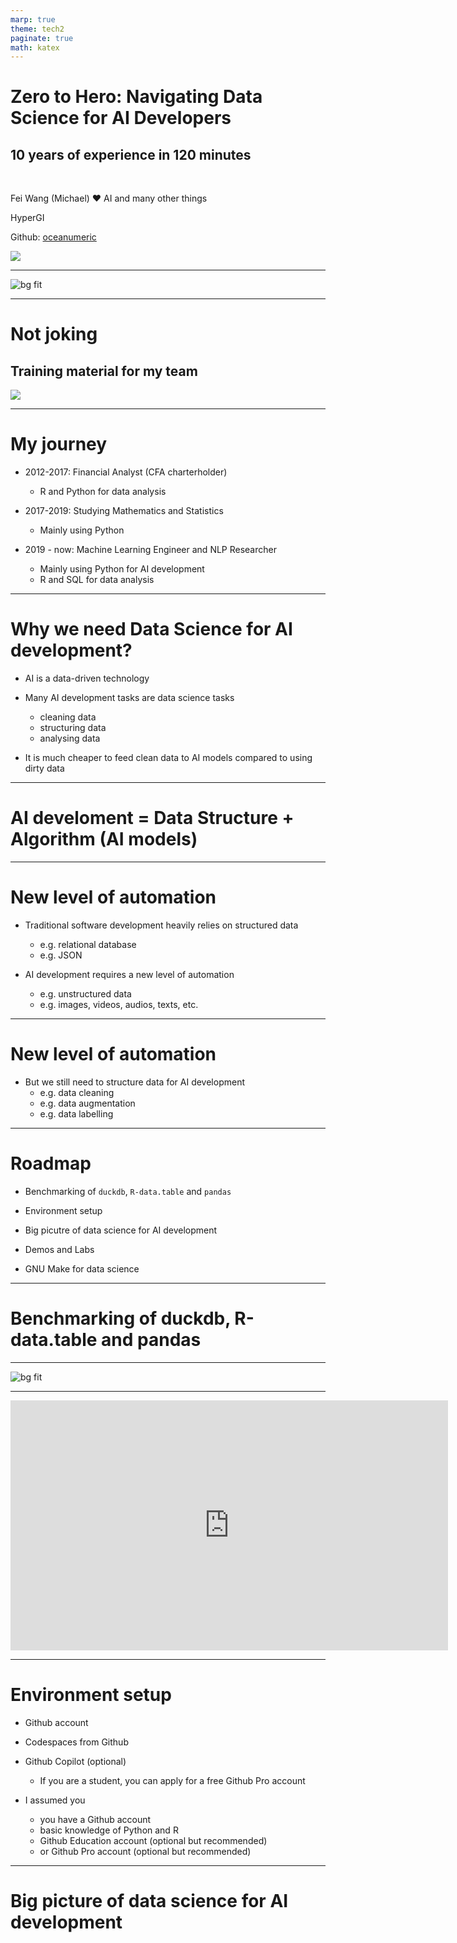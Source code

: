 ```yaml
---
marp: true
theme: tech2
paginate: true
math: katex
---
```



# Zero to Hero: Navigating Data Science for AI Developers

## 10 years of experience in 120 minutes

<br>

Fei Wang (Michael) :heart: AI and many other things

HyperGI

Github: [oceanumeric](https://github.com/oceanumeric)



<img class="landing-img" src="../images/michael.png">

---

![bg fit](https://media.giphy.com/media/ful6IbWkBsVhe/giphy.gif)


---

# Not joking

## Training material for my team


<img class="landing-img" src="../images/michael.png">


---

# My journey

- 2012-2017: Financial Analyst (CFA charterholder)
    - R and Python for data analysis

- 2017-2019: Studying Mathematics and Statistics
    - Mainly using Python

- 2019 - now: Machine Learning Engineer and NLP Researcher
    - Mainly using Python for AI development
    - R and SQL for data analysis


---


# Why we need Data Science for AI development?

- AI is a data-driven technology

- Many AI development tasks are data science tasks
    - cleaning data
    - structuring data
    - analysing data

- It is much cheaper to feed clean data to AI models compared to using dirty data


---

# AI develoment = Data Structure + Algorithm (AI models)


---

# New level of automation

- Traditional software development heavily relies on structured data
    - e.g. relational database
    - e.g. JSON

- AI development requires a new level of automation
    - e.g. unstructured data
    - e.g. images, videos, audios, texts, etc.


---

# New level of automation

- But we still need to structure data for AI development
    - e.g. data cleaning
    - e.g. data augmentation
    - e.g. data labelling


---

# Roadmap


- Benchmarking of `duckdb`, `R-data.table` and `pandas`

- Environment setup

- Big picutre of data science for AI development

- Demos and Labs

- GNU Make for data science


---

# Benchmarking of duckdb, R-data.table and pandas


---

![bg fit](./images/bench_mark.png)


---

<iframe width="700" height="400" src="https://www.youtube.com/embed/Bnejj-I09LA?si=UipU80pdO38ocx3j" title="YouTube video player" frameborder="0" allow="accelerometer; autoplay; clipboard-write; encrypted-media; gyroscope; picture-in-picture; web-share" allowfullscreen></iframe>


---

# Environment setup

- Github account
- Codespaces from Github
- Github Copilot (optional)
    - If you are a student, you can apply for a free Github Pro account

- I assumed you
    - you have a Github account
    - basic knowledge of Python and R
    - Github Education account (optional but recommended)
    - or Github Pro account (optional but recommended)


---

# Big picture of data science for AI development